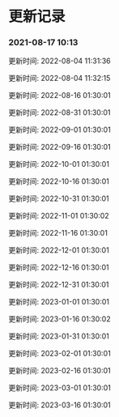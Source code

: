 # 更新记录

### 2021-08-17 10:13
 

更新时间: 2022-08-04 11:31:36

更新时间: 2022-08-04 11:32:15

更新时间: 2022-08-16 01:30:01

更新时间: 2022-08-31 01:30:01

更新时间: 2022-09-01 01:30:01

更新时间: 2022-09-16 01:30:01

更新时间: 2022-10-01 01:30:01

更新时间: 2022-10-16 01:30:01

更新时间: 2022-10-31 01:30:01

更新时间: 2022-11-01 01:30:02

更新时间: 2022-11-16 01:30:01

更新时间: 2022-12-01 01:30:01

更新时间: 2022-12-16 01:30:01

更新时间: 2022-12-31 01:30:01

更新时间: 2023-01-01 01:30:01

更新时间: 2023-01-16 01:30:02

更新时间: 2023-01-31 01:30:01

更新时间: 2023-02-01 01:30:01

更新时间: 2023-02-16 01:30:01

更新时间: 2023-03-01 01:30:01

更新时间: 2023-03-16 01:30:01
